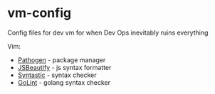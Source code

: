 # vm-config
Config files for dev vm for when Dev Ops inevitably ruins everything

Vim:

* [Pathogen](https://github.com/tpope/vim-pathogen) - package manager
* [JSBeautify](https://github.com/maksimr/vim-jsbeautify) - js syntax formatter
* [Syntastic](https://github.com/vim-syntastic/syntastic) - syntax checker
* [GoLint](https://github.com/golang/lint) - golang syntax checker
